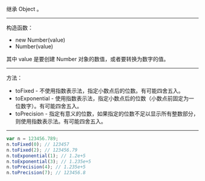 继承 Object 。

---
构造函数：
* new Number(value)
* Number(value)

其中 value 是要创建 Number 对象的数值，或者要转换为数字的值。


---
方法：
* toFixed - 不使用指数表示法，指定小数点后的位数。有可能四舍五入。
* toExponential - 使用指数表示法，指定小数点后的位数（小数点前固定为一位数字）。有可能四舍五入。
* toPrecision - 指定有意义的位数，如果指定的位数不足以显示所有整数部分，则使用指数表示法。有可能四舍五入。


---
```javascript
var n = 123456.789;
n.toFixed(0); // 123457
n.toFixed(2); // 123456.79
n.toExponential(1); // 1.2e+5
n.toExponential(3); // 1.235e+5
n.toPrecision(4); // 1.235e+5
n.toPrecision(7); // 123456.8
```
